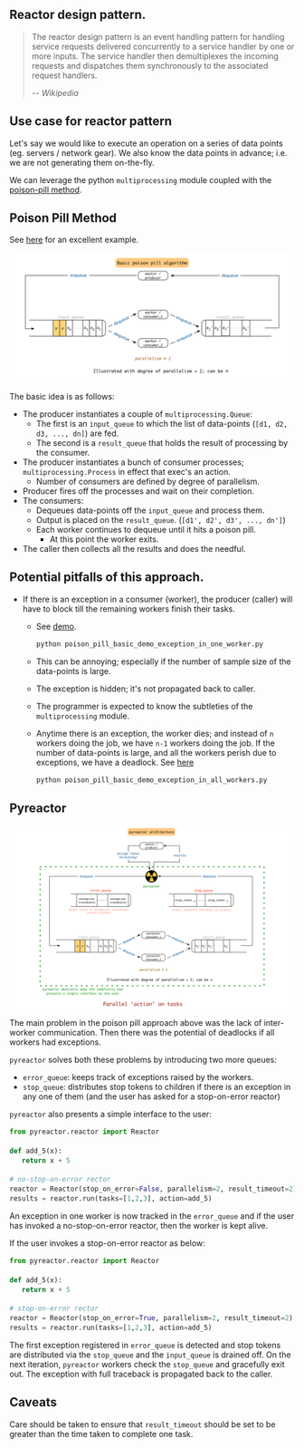 ## Reactor design pattern.
> The reactor design pattern is an event handling pattern for handling
> service requests delivered concurrently to a service handler by one or
> more inputs. The service handler then demultiplexes the incoming
> requests and dispatches them synchronously to the associated request
> handlers.
> 
> -- <cite>Wikipedia</cite>

## Use case for reactor pattern
Let's say we would like to execute an operation on a series of data
points (eg. servers / network gear). We also know the data points in
advance; i.e. we are not generating them on-the-fly.

We can leverage the python `multiprocessing` module coupled with the
[poison-pill method](#poison-pill-method).

## Poison Pill Method

See [here](https://pymotw.com/2/multiprocessing/communication.html) for an excellent example.

![Poison Pill](./poison_pill_basic.png?raw=true "basic poison pill algorithm")

The basic idea is as follows:
 - The producer instantiates a couple of `multiprocessing.Queue`: 
    - The first is an `input_queue` to which the list of data-points (`[d1, d2, d3, ..., dn]`) are fed.
    - The second is a `result_queue` that holds the result of processing by the consumer.
 - The producer instantiates a bunch of consumer processes; `multiprocessing.Process` in effect that exec's an action.
    - Number of consumers are defined by degree of parallelism.
 - Producer fires off the processes and wait on their completion.
 - The consumers: 
    - Dequeues data-points off the `input_queue` and process them.
    - Output is placed on the `result_queue`. (`[d1', d2', d3', ..., dn']`)
    - Each worker continues to dequeue until it hits a poison pill.
        - At this point the worker exits.
 - The caller then collects all the results and does the needful.

## Potential pitfalls of this approach.
- If there is an exception in a consumer (worker), the producer (caller) will have to block till the remaining workers finish their tasks.
    - See [demo](./poison_pill_basic_demo_exception_in_one_worker.py).

      ```bash
      python poison_pill_basic_demo_exception_in_one_worker.py
      ````
    - This can be annoying; especially if the number of sample size of the data-points is large.
    - The exception is hidden; it's not propagated back to caller.
    - The programmer is expected to know the subtleties of the `multiprocessing` module.
    - Anytime there is an exception, the worker dies; and instead of `n` workers doing the job, we have `n-1` workers doing the job. 
      If the number of data-points is large, and all the workers perish due to exceptions, we have a deadlock. See [here](./poison_pill_basic_demo_exception_in_all_workers.py)
       
       ```bash
      python poison_pill_basic_demo_exception_in_all_workers.py
      ````

## Pyreactor

![Pyreactor Architecture](./pyreactor_architecture.png?raw=true "pyreactor architecture")

The main problem in the poison pill approach above was the lack of inter-worker communication. Then there was the potential of deadlocks if all workers had exceptions.

`pyreactor` solves both these problems by introducing two more queues:
  - `error_queue`: keeps track of exceptions raised by the workers.
  - `stop_queue`: distributes stop tokens to children if there is an exception in any one of them (and the user has asked for a stop-on-error reactor)

`pyreactor` also presents a simple interface to the user:
 ```python
from pyreactor.reactor import Reactor

def add_5(x):
    return x + 5 

# no-stop-on-error rector
reactor = Reactor(stop_on_error=False, parallelism=2, result_timeout=2)
results = reactor.run(tasks=[1,2,3], action=add_5)
 ```

An exception in one worker is now tracked in the `error_queue` and if the user has invoked a no-stop-on-error reactor, then the worker is kept alive.

If the user invokes a stop-on-error reactor as below:
 ```python
from pyreactor.reactor import Reactor

def add_5(x):
    return x + 5 

# stop-on-error rector
reactor = Reactor(stop_on_error=True, parallelism=2, result_timeout=2)
results = reactor.run(tasks=[1,2,3], action=add_5)
 ```

The first exception registered in `error_queue` is detected and stop tokens are distributed via the `stop_queue` and the `input_queue` is drained off.
On the next iteration, `pyreactor` workers check the `stop_queue` and gracefully exit out. The exception with full traceback is propagated back to the caller.

## Caveats

Care should be taken to ensure that `result_timeout` should be set to be greater than the time taken to complete one task.
